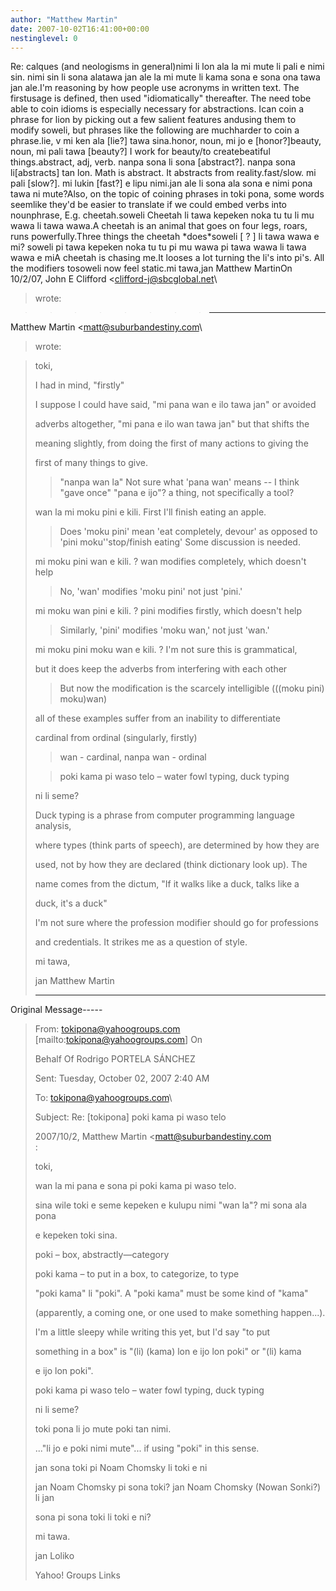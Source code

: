 ```yaml
---
author: "Matthew Martin"
date: 2007-10-02T16:41:00+00:00
nestinglevel: 0
---
```

Re: calques (and neologisms in general)nimi li lon ala la mi mute li pali e nimi sin. nimi sin li sona alatawa jan ale la mi mute li kama sona e sona ona tawa jan ale.I'm reasoning by how people use acronyms in written text. The firstusage is defined, then used "idiomatically" thereafter. The need tobe able to coin idioms is especially necessary for abstractions. Ican coin a phrase for lion by picking out a few salient features andusing them to modify soweli, but phrases like the following are muchharder to coin a phrase.lie, v mi ken ala \[lie?\] tawa sina.honor, noun, mi jo e \[honor?\]beauty, noun, mi pali tawa \[beauty?\] I work for beauty/to createbeatiful things.abstract, adj, verb. nanpa sona li sona \[abstract?\]. nanpa sona li\[abstracts\] tan lon. Math is abstract. It abstracts from reality.fast/slow. mi pali \[slow?\]. mi lukin \[fast?\] e lipu nimi.jan ale li sona ala sona e nimi pona tawa ni mute?Also, on the topic of coining phrases in toki pona, some words seemlike they'd be easier to translate if we could embed verbs into nounphrase, E.g. cheetah.soweli Cheetah li tawa kepeken noka tu tu li mu wawa li tawa wawa.A cheetah is an animal that goes on four legs, roars, runs powerfully.Three things the cheetah \*does\*soweli \[ ? \] li tawa wawa e mi? soweli pi tawa kepeken noka tu tu pi mu wawa pi tawa wawa li tawa wawa e miA cheetah is chasing me.It looses a lot turning the li's into pi's. All the modifiers tosoweli now feel static.mi tawa,jan Matthew MartinOn 10/2/07, John E Clifford <[clifford-j@sbcglobal.net](mailto://clifford-j@sbcglobal.net)\
> wrote:

>>>>>>>> ---
 Matthew Martin <[matt@suburbandestiny.com](mailto://matt@suburbandestiny.com)\
> wrote:

>> 
> toki,
> 
>> 
> I had in mind, "firstly"
> 
>> 
> I suppose I could have said, "mi pana wan e ilo tawa jan" or avoided
> 
> adverbs altogether, "mi pana e ilo wan tawa jan" but that shifts the
> 
> meaning slightly, from doing the first of many actions to giving the
> 
> first of many things to give.
>> "nanpa wan la" Not sure what 'pana wan' means --
 I think "gave once"
> "pana e ijo"? a thing, not specifically a tool?
>> 
> wan la mi moku pini e kili. First I'll finish eating an apple.
>> Does 'moku pini' mean 'eat completely, devour' as opposed to 'pini moku''stop/finish eating'
> Some discussion is needed.
>> 
> mi moku pini wan e kili. ? wan modifies completely, which doesn't help
>> No, 'wan' modifies 'moku pini' not just 'pini.'
>> 
> mi moku wan pini e kili. ? pini modifies firstly, which doesn't help
>> Similarly, 'pini' modifies 'moku wan,' not just 'wan.'
>> 
> mi moku pini moku wan e kili. ? I'm not sure this is grammatical,
> 
> but it does keep the adverbs from interfering with each other
>> But now the modification is the scarcely intelligible (((moku pini) moku)wan)
>> 
> all of these examples suffer from an inability to differentiate
> 
> cardinal from ordinal (singularly, firstly)
>> wan - cardinal, nanpa wan - ordinal
>>> 
> 
>> poki kama pi waso telo – water fowl typing, duck typing
> 
> 
>ni li seme?
> 
>> 
> Duck typing is a phrase from computer programming language analysis,
> 
> where types (think parts of speech), are determined by how they are
> 
> used, not by how they are declared (think dictionary look up). The
> 
> name comes from the dictum, "If it walks like a duck, talks like a
> 
> duck, it's a duck"
> 
>> 
> I'm not sure where the profession modifier should go for professions
> 
> and credentials. It strikes me as a question of style.
> 
>> 
> mi tawa,
> 
>> 
> jan Matthew Martin
> 
>> 
>> 
>> 
> -----
Original Message-----

> 
> From: [tokipona@yahoogroups.com](mailto://tokipona@yahoogroups.com) \[mailto:[tokipona@yahoogroups.com](mailto://tokipona@yahoogroups.com)\] On
> 
> Behalf Of Rodrigo PORTELA SÁNCHEZ
> 
> Sent: Tuesday, October 02, 2007 2:40 AM
> 
> To: [tokipona@yahoogroups.com](mailto://tokipona@yahoogroups.com)\
> 
> Subject: Re: \[tokipona\] poki kama pi waso telo
> 
>> 
> 2007/10/2, Matthew Martin <[matt@suburbandestiny.com](mailto://matt@suburbandestiny.com)\
>:
> 
> 
> toki,
> 
> 
>> 
> 
> wan la mi pana e sona pi poki kama pi waso telo.
> 
>> 
> sina wile toki e seme kepeken e kulupu nimi "wan la"? mi sona ala pona
> 
> e kepeken toki sina.
> 
>> 
> 
> poki – box, abstractly—category
> 
> 
> poki kama – to put in a box, to categorize, to type
> 
>> 
> "poki kama" li "poki". A "poki kama" must be some kind of "kama"
> 
> (apparently, a coming one, or one used to make something happen...).
> 
> I'm a little sleepy while writing this yet, but I'd say "to put
> 
> something in a box" is "(li) (kama) lon e ijo lon poki" or "(li) kama
> 
> e ijo lon poki".
> 
>> 
> 
> poki kama pi waso telo – water fowl typing, duck typing
> 
> ni li seme?
> 
>> 
> 
> toki pona li jo mute poki tan nimi.
> 
>> 
> ..."li jo e poki nimi mute"... if using "poki" in this sense.
> 
>> 
> 
> jan sona toki pi Noam Chomsky li toki e ni
> 
>> 
> jan Noam Chomsky pi sona toki? jan Noam Chomsky (Nowan Sonki?) li jan
> 
> sona pi sona toki li toki e ni?
> 
>> 
> mi tawa.
> 
>> 
> jan Loliko
> 
>> 
>> 
>> 
> Yahoo! Groups Links
> 
>> 
>> 
>> 
>
